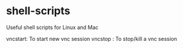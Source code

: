 shell-scripts
=============

Useful shell scripts for Linux and Mac

vncstart: To start new vnc session
vncstop : To stop/kill a vnc session

